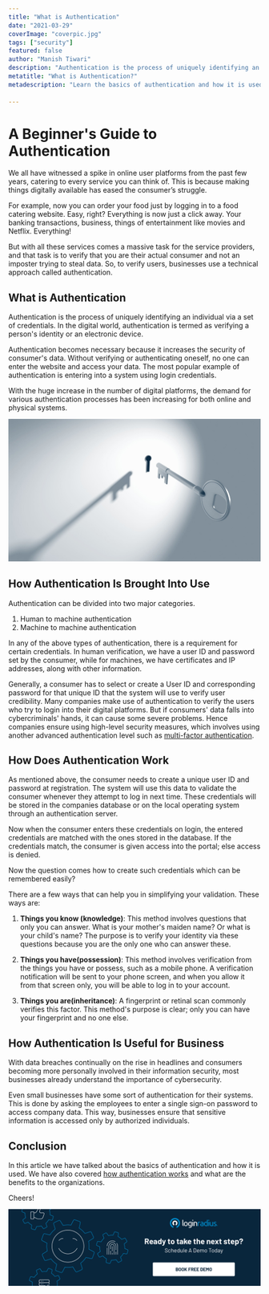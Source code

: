 ```yaml
---
title: "What is Authentication"
date: "2021-03-29"
coverImage: "coverpic.jpg"
tags: ["security"]
featured: false 
author: "Manish Tiwari"
description: "Authentication is the process of uniquely identifying an individual via a set of credentials. In the digital world, authentication is termed as verifying a person's identity or an electronic device. Authentication becomes necessary because it increases the security of consumer's data."
metatitle: "What is Authentication?"
metadescription: "Learn the basics of authentication and how it is used. We have also covered how authentication works and what are the benefits to the organizations."

---
```


# A Beginner's Guide to Authentication

We all have witnessed a spike in online user platforms from the past few years, catering to every service you can think of. This is because making things digitally available has eased the consumer’s struggle. 

For example, now you can order your food just by logging in to a food catering website. Easy, right? Everything is now just a click away. Your banking transactions, business, things of entertainment like movies and Netflix. Everything!

But with all these services comes a massive task for the service providers, and that task is to verify that you are their actual consumer and not an imposter trying to steal data. So, to verify users, businesses use a technical approach called authentication. 



## What is Authentication

Authentication is the process of uniquely identifying an individual via a set of credentials. In the digital world, authentication is termed as verifying a person's identity or an electronic device.

Authentication becomes necessary because it increases the security of consumer's data. Without verifying or authenticating oneself, no one can enter the website and access your data. The most popular example of authentication is entering into a system using login credentials. 

With the huge increase in the number of digital platforms, the demand for various authentication processes has been increasing for both online and physical systems. 


![What is Authentication](authentication.jpg)


## How Authentication Is Brought Into Use

Authentication can be divided into two major categories.

1. Human to machine authentication
2. Machine to machine authentication

In any of the above types of authentication, there is a requirement for certain credentials. In human verification, we have a user ID and password set by the consumer, while for machines, we have certificates and IP addresses, along with other information. 

Generally, a consumer has to select or create a User ID and corresponding password for that unique ID that the system will use to verify user credibility. Many companies make use of authentication to verify the users who try to login into their digital platforms. But if consumers' data falls into cybercriminals' hands, it can cause some severe problems. Hence companies ensure using high-level security measures, which involves using another advanced authentication level such as [multi-factor authentication](https://www.loginradius.com/resource/buyers-guide-to-multi-factor-authentication/). 


## How Does Authentication Work

As mentioned above, the consumer needs to create a unique user ID and password at registration. The system will use this data to validate the consumer whenever they attempt to log in next time. These credentials will be stored in the companies database or on the local operating system through an authentication server.

Now when the consumer enters these credentials on login, the entered credentials are matched with the ones stored in the database. If the credentials match, the consumer is given access into the portal; else access is denied. 

Now the question comes how to create such credentials which can be remembered easily?

There are a few ways that can help you in simplifying your validation. These ways are:

1. **Things you know (knowledge)**: This method involves questions that only you can answer. What is your mother's maiden name? Or what is your child's name? The purpose is to verify your identity via these questions because you are the only one who can answer these.

2. **Things you have(possession)**: This method involves verification from the things you have or possess, such as a mobile phone. A verification notification will be sent to your phone screen, and when you allow it from that screen only, you will be able to log in to your account. 

3. **Things you are(inheritance)**: A fingerprint or retinal scan commonly verifies this factor. This method's purpose is clear; only you can have your fingerprint and no one else. 

## How Authentication Is Useful for Business

With data breaches continually on the rise in headlines and consumers becoming more personally involved in their information security, most businesses already understand the importance of cybersecurity. 

Even small businesses have some sort of authentication for their systems. This is done by asking the employees to enter a single sign-on password to access company data. This way, businesses ensure that sensitive information is accessed only by authorized individuals. 



## Conclusion

In this article we have talked about the basics of authentication and how it is used. We have also covered [how authentication works](https://www.loginradius.com/blog/async/webauthn-authentication-application/) and what are the benefits to the organizations.

Cheers!


[![book-a-demo-loginradius](../../assets/book-a-demo-loginradius.png)](https://www.loginradius.com/book-a-demo/)